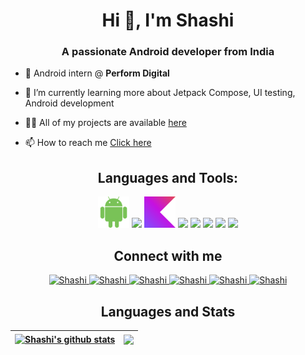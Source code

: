 <h1 align="center">Hi 👋, I'm Shashi</h1>
<h3 align="center">A passionate Android developer from India</h3>

- 🔭 Android intern @ **Perform Digital**

- 🌱 I’m currently learning more about Jetpack Compose, UI testing, Android development

- 👨‍💻 All of my projects are available [here](https://shashi-kant10.github.io/)

- 📫 How to reach me [Click here](mailto:coding.shashi@gmail.com)

<!-- ----------------------------------------------------------------------------------------------------------------------------------------->

<h2 align="center">Languages and Tools:</h2>
<p align="center">
<code><img height="50" src="https://raw.githubusercontent.com/github/explore/80688e429a7d4ef2fca1e82350fe8e3517d3494d/topics/android/android.png"></code>
<code><img height="50" src="https://freepngimg.com/download/java/5-2-java-png-clipart.png"></code>
<code><img height="50" src="https://raw.githubusercontent.com/github/explore/80688e429a7d4ef2fca1e82350fe8e3517d3494d/topics/kotlin/kotlin.png"></code>
<code><img height="50" src="https://www.vectorlogo.zone/logos/git-scm/git-scm-icon.svg"></code>
<code><img height="50" src="https://www.vectorlogo.zone/logos/firebase/firebase-icon.svg"></code>
<code><img height="50" src="https://upload.wikimedia.org/wikipedia/commons/1/18/ISO_C%2B%2B_Logo.svg"></code>
<code><img height="50" src="https://e7.pngegg.com/pngimages/724/306/png-clipart-c-logo-c-programming-language-icon-letter-c-blue-logo.png"></code>
<code><img height="50" src="https://cdn.imgbin.com/21/11/12/imgbin-mysql-logo-database-join-portable-network-graphics-table-fYjBwJzJKBWt9RtriTD0EiXZU.jpg"></code>
</p>

<!-- ----------------------------------------------------------------------------------------------------------------------------------------->

<h2 align="center">Connect with me</h2>

<p align="center">
  
 <a href="https://linkedin.com/in/shashi-kant10">
   <img alt="Shashi" src="https://img.shields.io/badge/-Shashi-blue?style=flat-square&logo=Linkedin&logoColor=white&link=https://linkedin.com/in/shashi-kant10/" />
 </a>
  
 <a href="https://dev.to/shashi10">
   <img alt="Shashi" src="https://img.shields.io/badge/-Shashi-black?style=flat-square&logo=Dev&logoColor=white&link=https://dev.to/shashi10" />
 </a>
  
 <a href="https://www.instagram.com/kt.shashi">
   <img alt="Shashi" src="https://img.shields.io/badge/-Shashi-red?style=flat-square&logo=Instagram&logoColor=white&link=https://www.instagram.com/kt.shashi/" />
 </a>

 </a>
 <a href="mailto:coding.shashi@gmail.com">
   <img alt="Shashi" src="https://img.shields.io/badge/-coding.shashi-pink?style=flat-square&logo=Gmail&logoColor=white&link=mailto:coding.shashi@gmail.com" />
 </a>
 
 <a href="https://shashi-kant10.github.io/">
   <img alt="Shashi" src="https://img.shields.io/badge/-WebsiteShashi-olive?style=flat-square&logo=Website&logoColor=white&link=https://shashi-kant10.github.io" />
 </a>
 
 <a href="https://github.com/shashi-kant10">
   <img alt="Shashi" src="https://img.shields.io/github/followers/shashi-kant10?label=follow&style=social" />
 </a>   
 
</p>

<!-- --------------------------------------------------------------------------------------------------------------------------------------- -->



<!-- --------------------------------------------------------------------------------------------------------------------------------------- -->

<h2 align="center">Languages and Stats</h2>

| <a href="https://github.com/shashi-kant10/github-readme-stats"><img align="center" src="https://github-readme-stats.vercel.app/api?username=shashi-kant10&count_private=true&theme=react&show_icons=true" alt="Shashi's github stats" /></a> | <a href="https://github.com/shashi-kant10/github-readme-stats"><img align="center" src="https://github-readme-stats.vercel.app/api/top-langs/?username=shashi-kant10&layout=compact&theme=react" /></a> |
| ------------- | ------------- |

<!-- --------------------------------------------------------------------------------------------------------------------------------------- -->   
